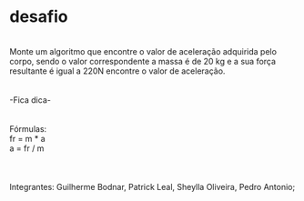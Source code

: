 # desafio
<br>
Monte um algoritmo que encontre o valor de aceleração adquirida pelo corpo, sendo o valor correspondente a massa é de 20 kg e a sua força resultante é igual a 220N encontre o valor de aceleração.  
<br>
<br>
<br>
-Fica dica-
<br>
<br>
<br>
Fórmulas: <br> 
fr = m * a
<br>
a = fr / m
<br>
<br><br>
<br>
Integrantes: Guilherme Bodnar, Patrick Leal, Sheylla Oliveira, Pedro Antonio;
